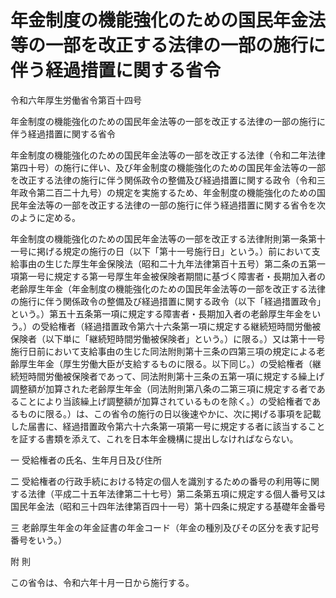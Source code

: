 # 年金制度の機能強化のための国民年金法等の一部を改正する法律の一部の施行に伴う経過措置に関する省令

令和六年厚生労働省令第百十四号

年金制度の機能強化のための国民年金法等の一部を改正する法律の一部の施行に伴う経過措置に関する省令

年金制度の機能強化のための国民年金法等の一部を改正する法律（令和二年法律第四十号）の施行に伴い、及び年金制度の機能強化のための国民年金法等の一部を改正する法律の施行に伴う関係政令の整備及び経過措置に関する政令（令和三年政令第二百二十九号）の規定を実施するため、年金制度の機能強化のための国民年金法等の一部を改正する法律の一部の施行に伴う経過措置に関する省令を次のように定める。

年金制度の機能強化のための国民年金法等の一部を改正する法律附則第一条第十一号に掲げる規定の施行の日（以下「第十一号施行日」という。）前において支給事由の生じた厚生年金保険法（昭和二十九年法律第百十五号）第二条の五第一項第一号に規定する第一号厚生年金被保険者期間に基づく障害者・長期加入者の老齢厚生年金（年金制度の機能強化のための国民年金法等の一部を改正する法律の施行に伴う関係政令の整備及び経過措置に関する政令（以下「経過措置政令」という。）第五十五条第一項に規定する障害者・長期加入者の老齢厚生年金をいう。）の受給権者（経過措置政令第六十六条第一項に規定する継続短時間労働被保険者（以下単に「継続短時間労働被保険者」という。）に限る。）又は第十一号施行日前において支給事由の生じた同法附則第十三条の四第三項の規定による老齢厚生年金（厚生労働大臣が支給するものに限る。以下同じ。）の受給権者（継続短時間労働被保険者であって、同法附則第十三条の五第一項に規定する繰上げ調整額が加算された老齢厚生年金（同法附則第八条の二第三項に規定する者であることにより当該繰上げ調整額が加算されているものを除く。）の受給権者であるものに限る。）は、この省令の施行の日以後速やかに、次に掲げる事項を記載した届書に、経過措置政令第六十六条第一項第一号に規定する者に該当することを証する書類を添えて、これを日本年金機構に提出しなければならない。

一 受給権者の氏名、生年月日及び住所

二 受給権者の行政手続における特定の個人を識別するための番号の利用等に関する法律（平成二十五年法律第二十七号）第二条第五項に規定する個人番号又は国民年金法（昭和三十四年法律第百四十一号）第十四条に規定する基礎年金番号

三 老齢厚生年金の年金証書の年金コード（年金の種別及びその区分を表す記号番号をいう。）

附 則

この省令は、令和六年十月一日から施行する。
